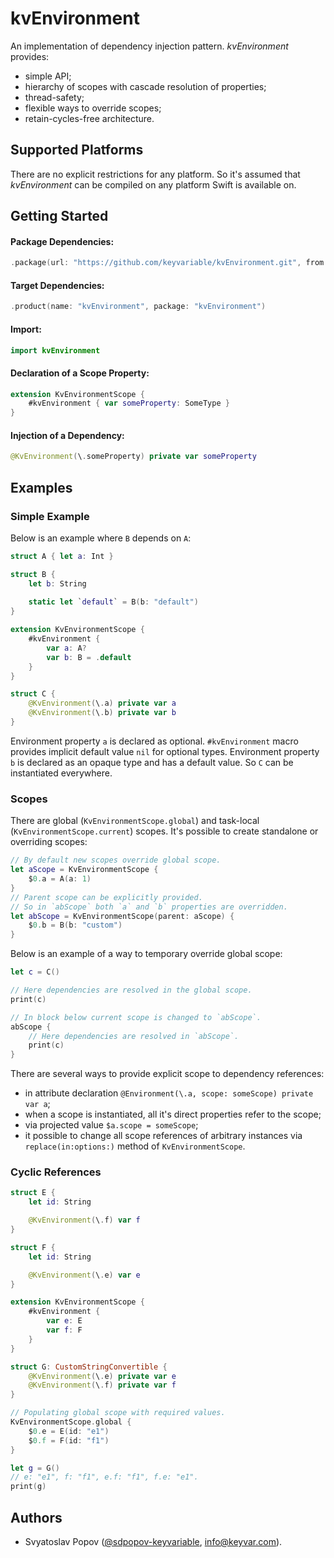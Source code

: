 # kvEnvironment

An implementation of dependency injection pattern. *kvEnvironment* provides:
- simple API;
- hierarchy of scopes with cascade resolution of properties;
- thread-safety;
- flexible ways to override scopes;
- retain-cycles-free architecture.


## Supported Platforms

There are no explicit restrictions for any platform.
So it's assumed that *kvEnvironment* can be compiled on any platform Swift is available on.


## Getting Started

#### Package Dependencies:
```swift
.package(url: "https://github.com/keyvariable/kvEnvironment.git", from: "0.1.0")
```
#### Target Dependencies:
```swift
.product(name: "kvEnvironment", package: "kvEnvironment")
```
#### Import:
```swift
import kvEnvironment
```

#### Declaration of a Scope Property:
```swift
extension KvEnvironmentScope {
    #kvEnvironment { var someProperty: SomeType }
}
```

#### Injection of a Dependency:
```swift
@KvEnvironment(\.someProperty) private var someProperty
```


## Examples

### Simple Example

Below is an example where `B` depends on `A`:
```swift
struct A { let a: Int }

struct B {
    let b: String
    
    static let `default` = B(b: "default")
}

extension KvEnvironmentScope {
    #kvEnvironment {
        var a: A?
        var b: B = .default
    }
}

struct C {
    @KvEnvironment(\.a) private var a
    @KvEnvironment(\.b) private var b
}
```

Environment property `a` is declared as optional.
`#kvEnvironment` macro provides implicit default value `nil` for optional types.
Environment property `b` is declared as an opaque type and has a default value.
So `C` can be instantiated everywhere.

### Scopes

There are global (`KvEnvironmentScope.global`) and task-local (`KvEnvironmentScope.current`) scopes.
It's possible to create standalone or overriding scopes:
```swift
// By default new scopes override global scope.
let aScope = KvEnvironmentScope {
    $0.a = A(a: 1)
}
// Parent scope can be explicitly provided.
// So in `abScope` both `a` and `b` properties are overridden.
let abScope = KvEnvironmentScope(parent: aScope) {
    $0.b = B(b: "custom")
}
```

Below is an example of a way to temporary override global scope:
```swift
let c = C()

// Here dependencies are resolved in the global scope.
print(c)

// In block below current scope is changed to `abScope`.
abScope {
    // Here dependencies are resolved in `abScope`.
    print(c)
}
```

There are several ways to provide explicit scope to dependency references:
- in attribute declaration `@Environment(\.a, scope: someScope) private var a`;
- when a scope is instantiated, all it\'s direct properties refer to the scope;
- via projected value `$a.scope = someScope`;
- it possible to change all scope references of arbitrary instances via `replace(in:options:)` method of `KvEnvironmentScope`.

### Cyclic References

```swift
struct E {
    let id: String

    @KvEnvironment(\.f) var f
}

struct F {
    let id: String

    @KvEnvironment(\.e) var e
}

extension KvEnvironmentScope {
    #kvEnvironment {
        var e: E
        var f: F
    }
}

struct G: CustomStringConvertible {
    @KvEnvironment(\.e) private var e
    @KvEnvironment(\.f) private var f
}

// Populating global scope with required values.
KvEnvironmentScope.global {
    $0.e = E(id: "e1")
    $0.f = F(id: "f1")
}

let g = G()
// e: "e1", f: "f1", e.f: "f1", f.e: "e1".
print(g)
```


## Authors

- Svyatoslav Popov ([@sdpopov-keyvariable](https://github.com/sdpopov-keyvariable), [info@keyvar.com](mailto:info@keyvar.com)).

